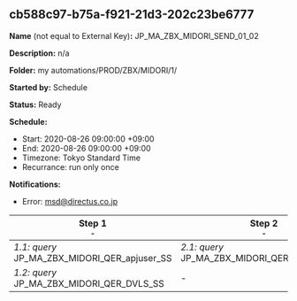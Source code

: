 ## cb588c97-b75a-f921-21d3-202c23be6777

**Name** (not equal to External Key)**:** JP_MA_ZBX_MIDORI_SEND_01_02

**Description:** n/a

**Folder:** my automations/PROD/ZBX/MIDORI/1/

**Started by:** Schedule

**Status:** Ready

**Schedule:**

* Start: 2020-08-26 09:00:00 +09:00
* End: 2020-08-26 09:00:00 +09:00
* Timezone: Tokyo Standard Time
* Recurrance: run only once

**Notifications:**

* Error: msd@directus.co.jp

| Step 1<br>_<small>-</small>_ | Step 2<br>_<small>-</small>_ | Step 3<br>_<small>-</small>_ |
| --- | --- | --- |
| _1.1: query_<br>JP_MA_ZBX_MIDORI_QER_apjuser_SS | _2.1: query_<br>JP_MA_ZBX_MIDORI_QER_SEND_01_02 | _3.1: emailSend_<br>JP_MA_ZBX_MIDORI_UIE_SEND_01_02 |
| _1.2: query_<br>JP_MA_ZBX_MIDORI_QER_DVLS_SS | - | - |

